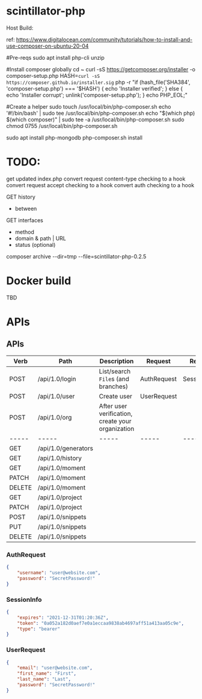 # scintillator-php

Host Build:

ref: https://www.digitalocean.com/community/tutorials/how-to-install-and-use-composer-on-ubuntu-20-04

#Pre-reqs
sudo apt install php-cli unzip

#Install composer globally
cd ~
curl -sS https://getcomposer.org/installer -o composer-setup.php
HASH=`curl -sS https://composer.github.io/installer.sig`
php -r "if (hash_file('SHA384', 'composer-setup.php') === '$HASH') { echo 'Installer verified'; } else { echo 'Installer corrupt'; unlink('composer-setup.php'); } echo PHP_EOL;"

#Create a helper
sudo touch /usr/local/bin/php-composer.sh
echo '#!/bin/bash' | sudo tee /usr/local/bin/php-composer.sh
echo "$(which php) $(which composer)" | sudo tee -a /usr/local/bin/php-composer.sh
sudo chmod 0755 /usr/local/bin/php-composer.sh

sudo apt install php-mongodb
php-composer.sh install


# TODO:

get updated index.php
convert request content-type checking to a hook
convert request accept checking to a hook
convert auth checking to a hook

GET history
 - between

GET interfaces
 - method
 - domain & path | URL
 - status (optional)

composer archive --dir=tmp --file=scintillator-php-0.2.5



# Docker build

TBD


# APIs

## APIs

| Verb  | Path                                        | Description                                                          | Request     | Return      |
|-------|---------------------------------------------|----------------------------------------------------------------------|-------------|-------------|
|POST   |/api/1.0/login                               |List/search `File`s (and branches)                                    | AuthRequest | SessionInfo |
|POST   |/api/1.0/user                                |Create user                                                           | UserRequest |             |
|POST   |/api/1.0/org                                 |After user verification, create your organization                     |             |             |
|-----  |-----                                        |-----                                                                 |-----        |-----        |
|GET    |/api/1.0/generators                          |                                                                      |             |             |
|GET    |/api/1.0/history                             |                                                                      |             |             |
|GET    |/api/1.0/moment                              |                                                                      |             |             |
|PATCH  |/api/1.0/moment                              |                                                                      |             |             |
|DELETE |/api/1.0/moment                              |                                                                      |             |             |
|GET    |/api/1.0/project                             |                                                                      |             |             |
|PATCH  |/api/1.0/project                             |                                                                      |             |             |
|POST   |/api/1.0/snippets                            |                                                                      |             |             |
|PUT    |/api/1.0/snippets                            |                                                                      |             |             |
|DELETE |/api/1.0/snippets                            |                                                                      |             |             |


### AuthRequest

```json
{
    "username": "user@website.com",
    "password": "SecretPassword!"
}
```

### SessionInfo

```json
{
    "expires": "2021-12-31T01:20:36Z",
    "token": "0a052a182d0aef7e0a1eccaa9838ab4697aff51a413aa05c9e",
    "type": "bearer"
}
```

### UserRequest

```json
{
    "email": "user@website.com",
    "first_name": "First", 
    "last_name": "Last",
    "password": "SecretPassword!"
}
```
